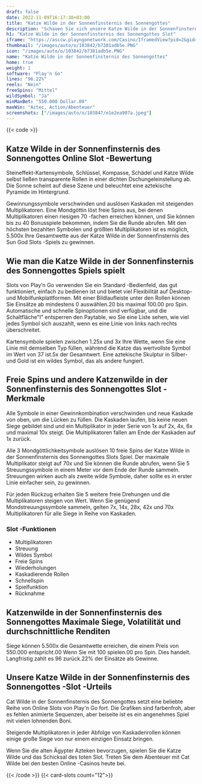 ```yaml
---
draft: false
date: 2022-11-09T16:17:38+03:00
title: "Katze Wilde in der Sonnenfinsternis des Sonnengottes"
description: "Schauen Sie sich unsere Katze Wilde in der Sonnenfinsternis des Online Slot -Bewertungen des Sonnengottes an. Entdecken Sie das Gameplay, die Funktionen und die besten Casino -Boni, um die besten Casino -Boni zu finden."
h1: "Katze Wilde in der Sonnenfinsternis des Sonnengottes Slot"
iframe: "https://asccw.playngonetwork.com/Casino/IframedView?pid=2&gid=catwildeeclipse&lang=en_US&practice=1&channel=desktop&div=flashobject&width=100%25&height=100%25&user=&password=&ctx=&demo=2&brand=&lobby=&rccurrentsessiontime=0&rcintervaltime=0&rcaccounthistoryurl=&rccontinueurl=&rcexiturl=&rchistoryurlmode=&autoplaylimits=0&autoplayreset=0&callback=flashCallback&rcmga=&resourcelevel=0&hasjackpots=False&country=&pauseplay=&playlimit=&selftest=&sessiontime=&coreweburl=https://asccw.playngonetwork.com/&showpoweredby=True"
thumbnail: "/images/auto/o/103842/b7381adb5e.PNG"
icon: "/images/auto/o/103842/b7381adb5e.PNG"
name: "Katze Wilde in der Sonnenfinsternis des Sonnengottes"
home: true
weight: 1
software: "Play'n Go"
lines: "96.22%"
reels: "Nein"
freeSpins: "Mittel"
wildSymbol: "Ja"
minMaxBet: "550.000 Dollar.00"
maxWin: "Aztec, Action/Abenteuer"
screenshots: ["/images/auto/o/103847/e1e2ea907a.jpeg"]
---
```


{{< code >}}<h2>Katze Wilde in der Sonnenfinsternis des Sonnengottes Online Slot -Bewertung</h2><p>Steineffekt-Kartensymbole, Schlüssel, Kompasse, Schädel und Katze Wilde selbst ließen transparente Rollen in einer dichten Dschungeleinstellung ab. Die Sonne scheint auf diese Szene und beleuchtet eine aztekische Pyramide im Hintergrund.</p><p>Gewinnungssymbole verschwinden und auslösen Kaskaden mit steigenden Multiplikatoren. Eine Mondgöttin löst freie Spins aus, bei denen Multiplikatoren einen riesigen 70 -fachen erreichen können, und Sie können bis zu 40 Bonusspiele bekommen, indem Sie die Runde abrufen. Mit den höchsten bezahlten Symbolen und größten Multiplikatoren ist es möglich, 5.500x Ihre Gesamtwette aus der Katze Wilde in der Sonnenfinsternis des Sun God Slots -Spiels zu gewinnen.</p><h2>Wie man die Katze Wilde in der Sonnenfinsternis des Sonnengottes Spiels spielt</h2><p>Slots von Play’n Go verwenden Sie ein Standard -Bedienfeld, das gut funktioniert, einfach zu bedienen ist und bietet viel Flexibilität auf Desktop- und Mobilfunkplattformen. Mit einer Bildlaufleiste unter den Rollen können Sie Einsätze ab mindestens 0 auswählen.20 bis maximal 100.00 pro Spin. Automatische und schnelle Spinoptionen sind verfügbar, und die Schaltfläche"I" entsperren den Paytable, wo Sie eine Liste sehen, wie viel jedes Symbol sich auszahlt, wenn es eine Linie von links nach rechts überschreitet.</p><p>Kartensymbole spielen zwischen 1.25x und 3x Ihre Wette, wenn Sie eine Linie mit demselben Typ füllen, während die Katze das wertvollste Symbol im Wert von 37 ist.5x der Gesamtwert. Eine aztekische Skulptur in Silber- und Gold ist ein wildes Symbol, das als andere fungiert.</p><h2>Freie Spins und andere Katzenwilde in der Sonnenfinsternis des Sonnengottes Slot -Merkmale</h2><p>Alle Symbole in einer Gewinnkombination verschwinden und neue Kaskade von oben, um die Lücken zu füllen. Die Kaskaden laufen, bis keine neuen Siege gebildet sind und ein Multiplikator in jeder Serie von 1x auf 2x, 4x, 6x und maximal 10x steigt. Die Multiplikatoren fallen am Ende der Kaskaden auf 1x zurück.</p><p>Alle 3 Mondgöttlichkeitsymbole auslösen 10 freie Spins der Katze Wilde in der Sonnenfinsternis des Sonnengottes Slots Spiel. Der maximale Multiplikator steigt auf 70x und Sie können die Runde abrufen, wenn Sie 5 Streuungssymbole in einem Meter vor dem Ende der Runde sammeln. Streuungen wirken auch als zweite wilde Symbole, daher sollte es in erster Linie einfacher sein, zu gewinnen.</p><p>Für jeden Rückzug erhalten Sie 5 weitere freie Drehungen und die Multiplikatoren steigen von Wert. Wenn Sie genügend Mondstreuungssymbole sammeln, gelten 7x, 14x, 28x, 42x und 70x Multiplikatoren für alle Siege in Reihe von Kaskaden.</p><h3>
Slot -Funktionen</h3><ul>
<li></span>
Multiplikatoren</li>
<li></span>
Streuung</li>
<li></span>
Wildes Symbol</li>
<li></span>
Freie Spins</li>
<li></span>
Wiederholungen</li>
<li></span>
Kaskadierende Rollen</li>
<li></span>
Schnellspin</li>
<li></span>
Spielfunktion</li>
<li></span>
Rücknahme</li></ul><h2>Katzenwilde in der Sonnenfinsternis des Sonnengottes Maximale Siege, Volatilität und durchschnittliche Renditen</h2><p>Siege können 5.500x die Gesamtwette erreichen, die einem Preis von 550.000 entspricht.00 Wenn Sie mit 100 spielen.00 pro Spin. Dies handelt. Langfristig zahlt es 96 zurück.22% der Einsätze als Gewinne.</p><h2>Unsere Katze Wilde in der Sonnenfinsternis des Sonnengottes -Slot -Urteils</h2><p>Cat Wilde in der Sonnenfinsternis des Sonnengottes setzt eine beliebte Reihe von Online Slots von Play'n Go fort. Die Grafiken sind farbenfroh, aber es fehlen animierte Sequenzen, aber beiseite ist es ein angenehmes Spiel mit vielen lohnenden Boni.</p><p>Steigende Multiplikatoren in jeder Abfolge von Kaskadenrollen können einige große Siege von nur einem einzigen Einsatz bringen.</p><p>Wenn Sie die alten Ägypter Azteken bevorzugen, spielen Sie die Katze Wilde und das Schicksal des toten Slot. Treten Sie dem Abenteuer mit Cat Wilde bei den besten Online -Casinos heute bei.</p>{{< /code >}}
{{< card-slots count="12">}}